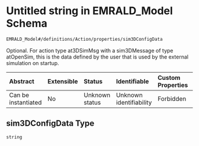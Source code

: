 # Untitled string in EMRALD_Model Schema

```txt
EMRALD_Model#/definitions/Action/properties/sim3DConfigData
```

Optional. For action type at3DSimMsg with a sim3DMessage of type atOpenSim, this is the data defined by the user that is used by the external simulation on startup.

| Abstract            | Extensible | Status         | Identifiable            | Custom Properties | Additional Properties | Access Restrictions | Defined In                                                                                                    |
| :------------------ | :--------- | :------------- | :---------------------- | :---------------- | :-------------------- | :------------------ | :------------------------------------------------------------------------------------------------------------ |
| Can be instantiated | No         | Unknown status | Unknown identifiability | Forbidden         | Allowed               | none                | [EMRALD_JsonSchemaV3_0.json*](../../../../../Emrald-UI/out/EMRALD_JsonSchemaV3_0.json "open original schema") |

## sim3DConfigData Type

`string`
